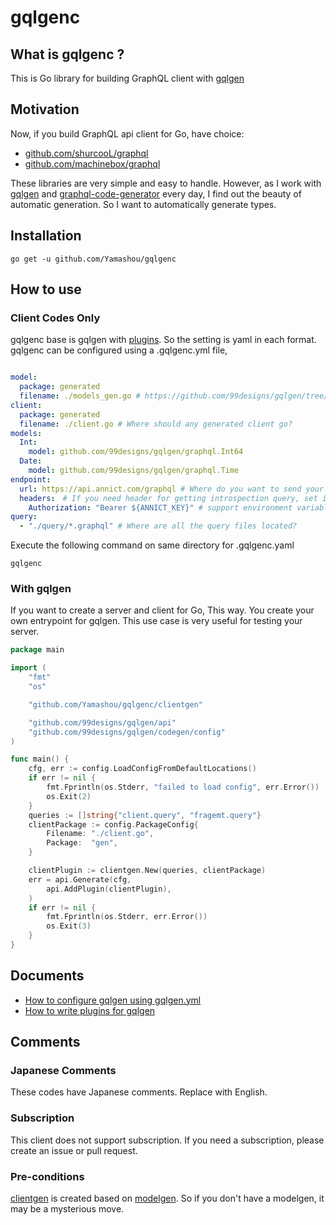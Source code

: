 # gqlgenc

## What is gqlgenc ?

This is Go library for building GraphQL client with [gqlgen](https://github.com/99designs/gqlgen)

## Motivation

Now, if you build GraphQL api client for Go, have choice:
 
 - [github.com/shurcooL/graphql](https://github.com/shurcooL/graphql)
 - [github.com/machinebox/graphql](https://github.com/machinebox/graphql)

These libraries are very simple and easy to handle. 
However, as I work with [gqlgen](https://github.com/99designs/gqlgen) and [graphql-code-generator](https://graphql-code-generator.com/) every day, I find out the beauty of automatic generation.
So I want to automatically generate types. 

## Installation

```shell script
go get -u github.com/Yamashou/gqlgenc
```

## How to use

### Client Codes Only

gqlgenc base is gqlgen with [plugins](https://gqlgen.com/reference/plugins/). So the setting is yaml in each format.
gqlgenc can be configured using a .gqlgenc.yml file, 

```yaml

model:
  package: generated
  filename: ./models_gen.go # https://github.com/99designs/gqlgen/tree/master/plugin/modelgen
client:
  package: generated
  filename: ./client.go # Where should any generated client go?
models:
  Int:
    model: github.com/99designs/gqlgen/graphql.Int64
  Date:
    model: github.com/99designs/gqlgen/graphql.Time
endpoint:
  url: https://api.annict.com/graphql # Where do you want to send your request?
  headers:　# If you need header for getting introspection query, set it 
    Authorization: "Bearer ${ANNICT_KEY}" # support environment variables
query:
  - "./query/*.graphql" # Where are all the query files located? 
```

Execute the following command on same directory for .gqlgenc.yaml

```shell script
gqlgenc
```

### With gqlgen

If you want to create a server and client for Go, This way.
You create your own entrypoint for gqlgen.
This use case is very useful for testing your server.


```go
package main

import (
	"fmt"
	"os"

	"github.com/Yamashou/gqlgenc/clientgen"

	"github.com/99designs/gqlgen/api"
	"github.com/99designs/gqlgen/codegen/config"
)

func main() {
	cfg, err := config.LoadConfigFromDefaultLocations()
	if err != nil {
		fmt.Fprintln(os.Stderr, "failed to load config", err.Error())
		os.Exit(2)
	}
	queries := []string{"client.query", "fragemt.query"}
	clientPackage := config.PackageConfig{
		Filename: "./client.go",
		Package:  "gen",
	}

	clientPlugin := clientgen.New(queries, clientPackage)
	err = api.Generate(cfg,
		api.AddPlugin(clientPlugin),
	)
	if err != nil {
		fmt.Fprintln(os.Stderr, err.Error())
		os.Exit(3)
	}
}
```

## Documents

- [How to configure gqlgen using gqlgen.yml](https://gqlgen.com/config/)
- [How to write plugins for gqlgen](https://gqlgen.com/reference/plugins/)


## Comments

### Japanese Comments
These codes have Japanese comments. Replace with English.
 
### Subscription

This client does not support subscription. If you need a subscription, please create an issue or pull request. 

### Pre-conditions

[clientgen](https://github.com/Yamashou/gqlgenc/tree/master/clientgen) is created based on [modelgen](https://github.com/99designs/gqlgen/tree/master/plugin/modelgen). So if you don't have a modelgen, it may be a mysterious move.
